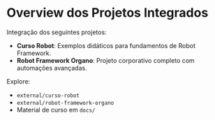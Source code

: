 # Overview dos Projetos Integrados

Integração dos seguintes projetos:

- **Curso Robot**: Exemplos didáticos para fundamentos de Robot Framework.
- **Robot Framework Organo**: Projeto corporativo completo com automações avançadas.

Explore:
- `external/curso-robot`
- `external/robot-framework-organo`
- Material de curso em `docs/`
